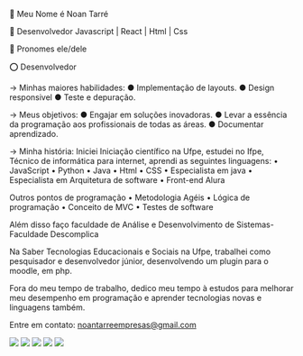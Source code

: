 🤯 Meu Nome é Noan Tarré

🍕 Desenvolvedor Javascript | React | Html | Css

🍳 Pronomes ele/dele

⭕ Desenvolvedor

→ Minhas maiores habilidades:
● Implementação de layouts.
● Design responsivel
● Teste e depuração. 


→ Meus objetivos:
● Engajar em soluções inovadoras.
● Levar a essência da programação aos profissionais de todas as áreas.
● Documentar aprendizado.

→ Minha história:
Iniciei Iniciação científico na Ufpe, estudei no Ifpe, Técnico de informática para internet, aprendi as seguintes linguagens:
• JavaScript
• Python
• Java
• Html
• CSS
• Especialista em java
• Especialista em Arquitetura de software
• Front-end Alura

Outros pontos de programação
• Metodologia Agéis
• Lógica de programação
• Conceito de MVC
• Testes de software

Além disso faço faculdade de Análise e Desenvolvimento de Sistemas- Faculdade Descomplica

Na Saber Tecnologias Educacionais e Sociais na Ufpe, trabalhei como pesquisador e desenvolvedor júnior, desenvolvendo um plugin para o moodle, em php.

Fora do meu tempo de trabalho, dedico meu tempo à estudos para melhorar meu desempenho em programação e aprender tecnologias novas e linguagens também.


Entre em contato:
noantarreempresas@gmail.com

<div>
<a href="https://www.youtube.com/seu-canal-youtube-aqui" target="_blank"><img loading="lazy" src="https://img.shields.io/badge/YouTube-FF0000?style=for-the-badge&logo=youtube&logoColor=white" target="_blank"></a>
<a href="https://instagram.com/seu-usuário-instagram-aqui" target="_blank"><img loading="lazy" src="https://img.shields.io/badge/-Instagram-%23E4405F?style=for-the-badge&logo=instagram&logoColor=white" target="_blank"></a>
<a href="https://www.twitch.tv/seu-usuário-aqui" target="_blank"><img loading="lazy" src="https://img.shields.io/badge/Twitch-9146FF?style=for-the-badge&logo=twitch&logoColor=white" target="_blank"></a>
<a href = "mailto:contato@seu-usuário-aqui"><img loading="lazy" src="https://img.shields.io/badge/Gmail-D14836?style=for-the-badge&logo=gmail&logoColor=white" target="_blank"></a>
<a href="https://www.linkedin.com/in/seu-usuário-linkedln-aqui" target="_blank"><img loading="lazy" src="https://img.shields.io/badge/-LinkedIn-%230077B5?style=for-the-badge&logo=linkedin&logoColor=white" target="_blank"></a>   
</div>

